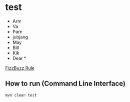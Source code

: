 test
====

 * Arm
 * Va
 * Parn
 * jubjang
 * May
 * Bill
 * Kik
 * Dear *
 
[FizzBuzz Rule](http://codingdojo.org/cgi-bin/index.pl?KataFizzBuzz)

How to run (Command Line Interface)
---
 
    mvn clean test
